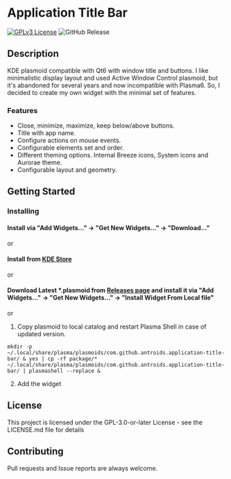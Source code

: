 # Application Title Bar

[![GPLv3 License](https://img.shields.io/badge/License-GPL%20v3-yellow.svg)](https://opensource.org/licenses/)
![GitHub Release](https://img.shields.io/github/v/release/antroids/application-title-bar)


## Description

KDE plasmoid compatible with Qt6 with window title and buttons.
I like minimalistic display layout and used Active Window Control plasmoid, but it's abandoned for several years and now incompatible with Plasma6.
So, I decided to create my own widget with the minimal set of features.

### Features

* Close, minimize, maximize, keep below/above buttons.
* Title with app name.
* Configure actions on mouse events.
* Configurable elements set and order.
* Different theming options. Internal Breeze icons, System icons and Aurorae theme.
* Configurable layout and geometry.

## Getting Started

### Installing

#### Install via "Add Widgets..." -> "Get New Widgets..." -> "Download..."

or

#### Install from [KDE Store](https://store.kde.org/p/2135509)

or

#### Download Latest \*.plasmoid from [Releases page](https://github.com/antroids/application-title-bar/releases) and install it via "Add Widgets..." -> "Get New Widgets..." -> "Install Widget From Local file"

or

1. Copy plasmoid to local catalog and restart Plasma Shell in case of updated version.

```
mkdir -p ~/.local/share/plasma/plasmoids/com.github.antroids.application-title-bar/ & yes | cp -rf package/* ~/.local/share/plasma/plasmoids/com.github.antroids.application-title-bar/ | plasmashell --replace &
```

2. Add the widget


## License

This project is licensed under the GPL-3.0-or-later License - see the LICENSE.md file for details

## Contributing

Pull requests and Issue reports are always welcome.